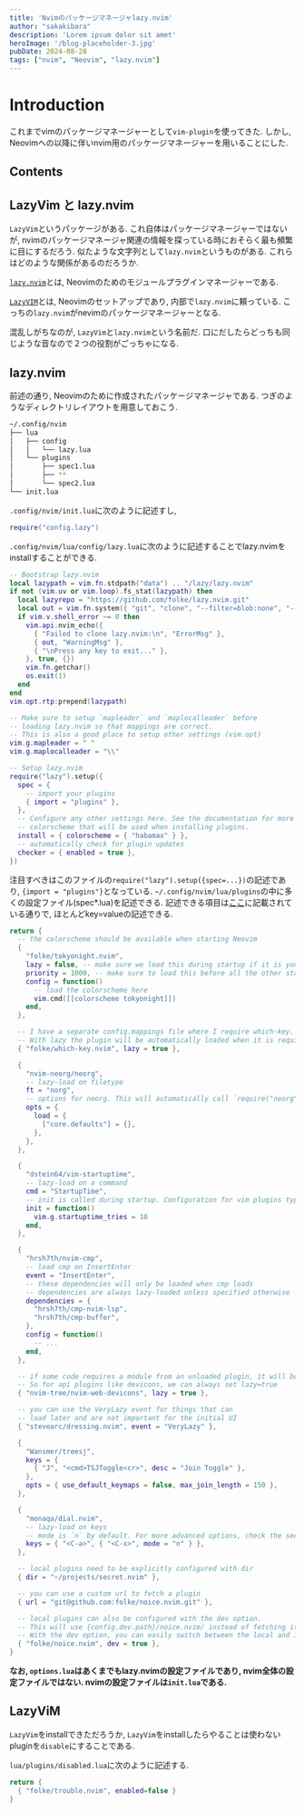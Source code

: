 ```yaml
---
title: 'Nvimのパッケージマネージャlazy.nvim'
author: "sakakibara"
description: 'Lorem ipsum dolor sit amet'
heroImage: '/blog-placeholder-3.jpg'
pubDate: 2024-08-28
tags: ["nvim", "Neovim", "lazy.nvim"]
---
```



# Introduction
これまでvimのパッケージマネージャーとして`vim-plugin`を使ってきた.
しかし, Neovimへの以降に伴いnvim用のパッケージマネージャーを用いることにした.

## Contents
## LazyVim と lazy.nvim

`LazyVim`というパッケージがある.
これ自体はパッケージマネージャーではないが, nvimのパッケージマネージャ関連の情報を探っている時におそらく最も頻繁に目にするだろう.
似たような文字列として`lazy.nvim`というものがある.
これらはどのような関係があるのだろうか.

[`lazy.nvim`](https://lazy.folke.io/)とは, Neovimのためのモジュールプラグインマネージャーである.


[`LazyVIM`](https://www.lazyvim.org/)とは, Neovimのセットアップであり, 内部で`lazy.nvim`に頼っている.
こっちの`lazy.nvim`がnevimのパッケージマネージャーとなる.

混乱しがちなのが, `LazyVim`と`lazy.nvim`という名前だ.
口にだしたらどっちも同じような音なので２つの役割がごっちゃになる.

## lazy.nvim
前述の通り, Neovimのために作成されたパッケージマネージャである.
つぎのようなディレクトリレイアウトを用意しておこう.

```bash
~/.config/nvim
├── lua
│   ├── config
│   │   └── lazy.lua
│   └── plugins
│       ├── spec1.lua
│       ├── **
│       └── spec2.lua
└── init.lua
```

`.config/nvim/init.lua`に次のように記述すし,
```lua
require("config.lazy")
```
`.config/nvim/lua/config/lazy.lua`に次のように記述することでlazy.nvimをinstallすることができる.

```lua
-- Bootstrap lazy.nvim
local lazypath = vim.fn.stdpath("data") .. "/lazy/lazy.nvim"
if not (vim.uv or vim.loop).fs_stat(lazypath) then
  local lazyrepo = "https://github.com/folke/lazy.nvim.git"
  local out = vim.fn.system({ "git", "clone", "--filter=blob:none", "--branch=stable", lazyrepo, lazypath })
  if vim.v.shell_error ~= 0 then
    vim.api.nvim_echo({
      { "Failed to clone lazy.nvim:\n", "ErrorMsg" },
      { out, "WarningMsg" },
      { "\nPress any key to exit..." },
    }, true, {})
    vim.fn.getchar()
    os.exit(1)
  end
end
vim.opt.rtp:prepend(lazypath)

-- Make sure to setup `mapleader` and `maplocalleader` before
-- loading lazy.nvim so that mappings are correct.
-- This is also a good place to setup other settings (vim.opt)
vim.g.mapleader = " "
vim.g.maplocalleader = "\\"

-- Setup lazy.nvim
require("lazy").setup({
  spec = {
    -- import your plugins
    { import = "plugins" },
  },
  -- Configure any other settings here. See the documentation for more details.
  -- colorscheme that will be used when installing plugins.
  install = { colorscheme = { "habamax" } },
  -- automatically check for plugin updates
  checker = { enabled = true },
})
```

注目すべきはこのファイルの`require("lazy").setup({spec=...})`の記述であり,
`{import = "plugins"}`となっている.
`~/.config/nvim/lua/plugins`の中に多くの設定ファイル(spec*.lua)を記述できる.
記述できる項目は[ここ](https://lazy.folke.io/spec)に記載されている通りで, ほとんどkey=valueの記述できる.

```lua
return {
  -- the colorscheme should be available when starting Neovim
  {
    "folke/tokyonight.nvim",
    lazy = false, -- make sure we load this during startup if it is your main colorscheme
    priority = 1000, -- make sure to load this before all the other start plugins
    config = function()
      -- load the colorscheme here
      vim.cmd([[colorscheme tokyonight]])
    end,
  },

  -- I have a separate config.mappings file where I require which-key.
  -- With lazy the plugin will be automatically loaded when it is required somewhere
  { "folke/which-key.nvim", lazy = true },

  {
    "nvim-neorg/neorg",
    -- lazy-load on filetype
    ft = "norg",
    -- options for neorg. This will automatically call `require("neorg").setup(opts)`
    opts = {
      load = {
        ["core.defaults"] = {},
      },
    },
  },

  {
    "dstein64/vim-startuptime",
    -- lazy-load on a command
    cmd = "StartupTime",
    -- init is called during startup. Configuration for vim plugins typically should be set in an init function
    init = function()
      vim.g.startuptime_tries = 10
    end,
  },

  {
    "hrsh7th/nvim-cmp",
    -- load cmp on InsertEnter
    event = "InsertEnter",
    -- these dependencies will only be loaded when cmp loads
    -- dependencies are always lazy-loaded unless specified otherwise
    dependencies = {
      "hrsh7th/cmp-nvim-lsp",
      "hrsh7th/cmp-buffer",
    },
    config = function()
      -- ...
    end,
  },

  -- if some code requires a module from an unloaded plugin, it will be automatically loaded.
  -- So for api plugins like devicons, we can always set lazy=true
  { "nvim-tree/nvim-web-devicons", lazy = true },

  -- you can use the VeryLazy event for things that can
  -- load later and are not important for the initial UI
  { "stevearc/dressing.nvim", event = "VeryLazy" },

  {
    "Wansmer/treesj",
    keys = {
      { "J", "<cmd>TSJToggle<cr>", desc = "Join Toggle" },
    },
    opts = { use_default_keymaps = false, max_join_length = 150 },
  },

  {
    "monaqa/dial.nvim",
    -- lazy-load on keys
    -- mode is `n` by default. For more advanced options, check the section on key mappings
    keys = { "<C-a>", { "<C-x>", mode = "n" } },
  },

  -- local plugins need to be explicitly configured with dir
  { dir = "~/projects/secret.nvim" },

  -- you can use a custom url to fetch a plugin
  { url = "git@github.com:folke/noice.nvim.git" },

  -- local plugins can also be configured with the dev option.
  -- This will use {config.dev.path}/noice.nvim/ instead of fetching it from GitHub
  -- With the dev option, you can easily switch between the local and installed version of a plugin
  { "folke/noice.nvim", dev = true },
}
```

**なお, `options.lua`はあくまでもlazy.nvimの設定ファイルであり, nvim全体の設定ファイルではない.
nvimの設定ファイルは`init.lua`である.**

## LazyViM

`LazyVim`をinstallできただろうか,
`LazyVim`をinstallしたらやることは使わないpluginを`disable`にすることである.

`lua/plugins/disabled.lua`に次のように記述する.
```lua
return {
  { "folke/trouble.nvim", enabled=false }
}
```
